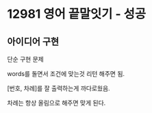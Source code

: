 # 12981 영어 끝말잇기 - 성공

## 아이디어 구현

단순 구현 문제

words를 돌면서 조건에 맞는것 리턴 해주면 됨.

[번호, 차례]를 잘 출력하는게 까다로웠음.

차례는 항상 올림으로 해주면 맞게 된다.
